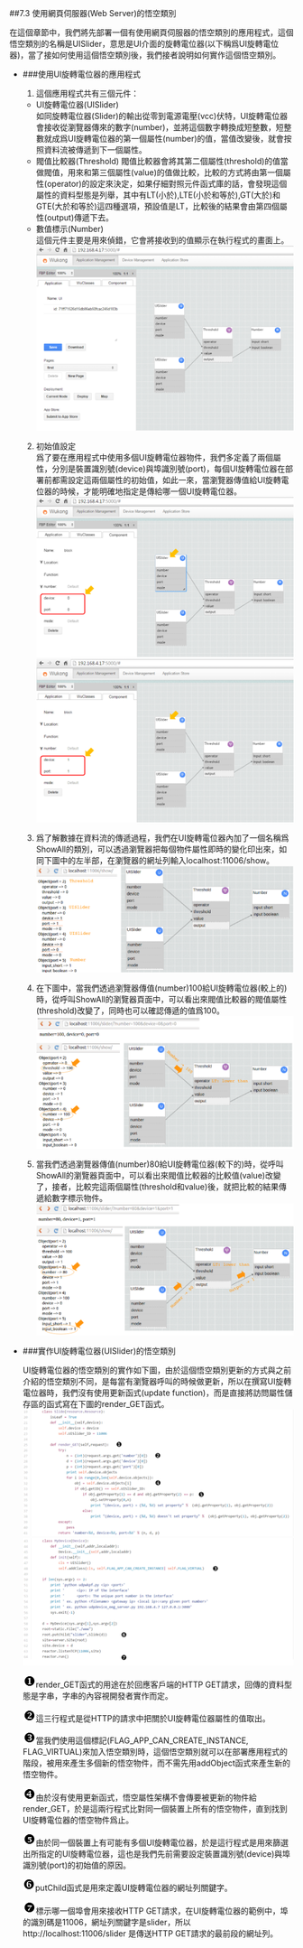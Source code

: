 ##7.3 使用網頁伺服器(Web Server)的悟空類別
   
在這個章節中，我們將先部署一個有使用網頁伺服器的悟空類別的應用程式，這個悟空類別的名稱是UISlider，意思是UI介面的旋轉電位器(以下稱爲UI旋轉電位器)，當了接如何使用這個悟空類別後，我們接者說明如何實作這個悟空類別。      

* ###使用UI旋轉電位器的應用程式   
  1. 這個應用程式共有三個元件：   
  
    * UI旋轉電位器(UISlider)   
如同旋轉電位器(Slider)的輸出從零到電源電壓(vcc)伏特，UI旋轉電位器會接收從瀏覽器傳來的數字(number)，並將這個數字轉換成短整數，短整數就成爲UI旋轉電位器的第一個屬性(number)的值，當值改變後，就會按照資料流被傳遞到下一個屬性。  
    * 閥值比較器(Threshold)
閥值比較器會將其第二個屬性(threshold)的值當做閥值，用來和第三個屬性(value)的值做比較，比較的方式將由第一個屬性(operator)的設定來決定，如果仔細對照元件函式庫的話，會發現這個屬性的資料型態是列舉，其中有LT(小於),LTE(小於和等於),GT(大於)和GTE(大於和等於)這四種選項，預設值是LT，比較後的結果會由第四個屬性(output)傳遞下去。    
    * 數值標示(Number)    
這個元件主要是用來偵錯，它會將接收到的值顯示在執行程式的畫面上。    
  ![](https://raw.githubusercontent.com/wukong-ntu/wukong-gitbook-figures/master/figures/07-Advanced/Logic/1.png)  
  
  2. 初始值設定   
  爲了要在應用程式中使用多個UI旋轉電位器物件，我們多定義了兩個屬性，分別是裝置識別號(device)與埠識別號(port)，每個UI旋轉電位器在部署前都需設定這兩個屬性的初始值，如此一來，當瀏覽器傳值給UI旋轉電位器的時候，才能明確地指定是傳給哪一個UI旋轉電位器。   
  ![](https://raw.githubusercontent.com/wukong-ntu/wukong-gitbook-figures/master/figures/07-Advanced/Logic/2.png)
  ![](https://raw.githubusercontent.com/wukong-ntu/wukong-gitbook-figures/master/figures/07-Advanced/Logic/3.png)
  3. 爲了解數據在資料流的傳遞過程，我們在UI旋轉電位器內加了一個名稱爲ShowAll的類別，可以透過瀏覽器把每個物件屬性即時的變化印出來，如同下圖中的左半部，在瀏覽器的網址列輸入localhost:11006/show。     
  ![](https://raw.githubusercontent.com/wukong-ntu/wukong-gitbook-figures/master/figures/07-Advanced/Logic/4.png)   

  4. 在下圖中，當我們透過瀏覽器傳值(number)100給UI旋轉電位器(較上的)時，從呼叫ShowAll的瀏覽器頁面中，可以看出來閥值比較器的閥值屬性(threshold)改變了，同時也可以確認傳遞的值爲100。  
  ![](https://raw.githubusercontent.com/wukong-ntu/wukong-gitbook-figures/master/figures/07-Advanced/Logic/5.png)   
  
  5. 當我們透過瀏覽器傳值(number)80給UI旋轉電位器(較下的)時，從呼叫ShowAll的瀏覽器頁面中，可以看出來閥值比較器的比較值(value)改變了，接者，比較完這兩個屬性(threshold和value)後，就把比較的結果傳遞給數字標示物件。   
  ![](https://raw.githubusercontent.com/wukong-ntu/wukong-gitbook-figures/master/figures/07-Advanced/Logic/8.png)
 
* ###實作UI旋轉電位器(UISlider)的悟空類別      
  
  UI旋轉電位器的悟空類別的實作如下圖，由於這個悟空類別更新的方式與之前介紹的悟空類別不同，是每當有瀏覽器呼叫的時候做更新，所以在撰寫UI旋轉電位器時，我們沒有使用更新函式(update function)，而是直接將訪問屬性儲存區的函式寫在下圖的render_GET函式。
  ![](https://raw.githubusercontent.com/wukong-ntu/wukong-gitbook-figures/master/figures/07-Advanced/uislider_wuclass2.png)  
  ![](https://raw.githubusercontent.com/wukong-ntu/wukong-gitbook-figures/master/figures/07-Advanced/uislider_wuclass3.png)

  ![](https://raw.githubusercontent.com/wukong-ntu/wukong-gitbook-figures/master/figures/07-Advanced/no1.png)render_GET函式的用途在於回應客戶端的HTTP GET請求，回傳的資料型態是字串，字串的內容視開發者實作而定。  

  ![](https://raw.githubusercontent.com/wukong-ntu/wukong-gitbook-figures/master/figures/07-Advanced/no2.png)這三行程式是從HTTP的請求中把關於UI旋轉電位器屬性的值取出。     

  ![](https://raw.githubusercontent.com/wukong-ntu/wukong-gitbook-figures/master/figures/07-Advanced/no3.png)當我們使用這個標記(FLAG_APP_CAN_CREATE_INSTANCE, FLAG_VIRTUAL)來加入悟空類別時，這個悟空類別就可以在部署應用程式的階段，被用來產生多個新的悟空物件，而不需先用addObject函式來產生新的悟空物件。   

  ![](https://raw.githubusercontent.com/wukong-ntu/wukong-gitbook-figures/master/figures/07-Advanced/no4.png)由於沒有使用更新函式，悟空屬性架構不會傳要被更新的物件給render_GET，於是這兩行程式比對同一個裝置上所有的悟空物件，直到找到UI旋轉電位器的悟空物件爲止。   

  ![](https://raw.githubusercontent.com/wukong-ntu/wukong-gitbook-figures/master/figures/07-Advanced/no5.png)由於同一個裝置上有可能有多個UI旋轉電位器，於是這行程式是用來篩選出所指定的UI旋轉電位器，這也是我們先前需要設定裝置識別號(device)與埠識別號(port)的初始值的原因。      

  ![](https://raw.githubusercontent.com/wukong-ntu/wukong-gitbook-figures/master/figures/07-Advanced/no6.png)putChild函式是用來定義UI旋轉電位器的網址列關鍵字。  
  
  ![](https://raw.githubusercontent.com/wukong-ntu/wukong-gitbook-figures/master/figures/07-Advanced/no7.png)標示哪一個埠會用來接收HTTP GET請求，在UI旋轉電位器的範例中，埠的識別碼是11006，網址列關鍵字是slider，所以http://localhost:11006/slider 是傳送HTTP GET請求的最前段的網址列。  
